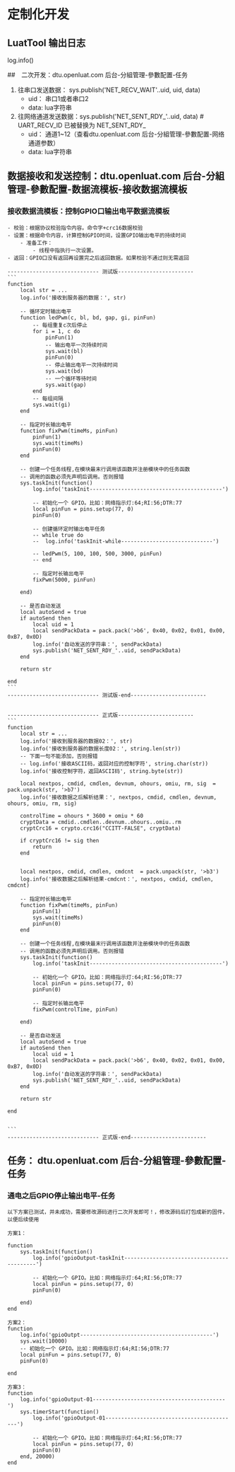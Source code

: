 # 定制化开发

## LuatTool 输出日志
log.info()

##　二次开发：dtu.openluat.com 后台-分組管理-參數配置-任务
1. 往串口发送数据： sys.publish('NET_RECV_WAIT'..uid, uid, data)
	- uid： 串口1或者串口2
	- data: lua字符串
2. 往网络通道发送数据：sys.publish('NET_SENT_RDY_'..uid, data) # UART_RECV_ID 已被替换为 NET_SENT_RDY_
	- uid： 通道1~12（查看dtu.openluat.com 后台-分組管理-參數配置-网络通道参数）
	- data: lua字符串	

## 数据接收和发送控制：dtu.openluat.com 后台-分組管理-參數配置-数据流模板-接收数据流模板
### 接收数据流模板：控制GPIO口输出电平数据流模板
	- 校验：根据协议校验指令内容。命令字+crc16数据校验
	- 设置：根据命令内容，计算控制GPIO时间，设置GPIO输出电平的持续时间
		- 准备工作：
			- 线程中指执行一次设置。
	- 返回：GPIO口没有返回再设置完之后返回数据。如果校验不通过则无需返回

	----------------------------- 测试版------------------------
	```
	function
		local str = ...
		log.info('接收到服务器的数据：', str)

		-- 循环定时输出电平
		function ledPwm(c, bl, bd, gap, gi, pinFun)
			-- 每组重复c次后停止
			for i = 1, c do
				pinFun(1)
				-- 输出电平一次持续时间
				sys.wait(bl)
				pinFun(0)
				-- 停止输出电平一次持续时间
				sys.wait(bd)
				-- 一个循环等待时间
				sys.wait(gap)
			end
			-- 每组间隔
			sys.wait(gi)
		end

		-- 指定时长输出电平
		function fixPwm(timeMs, pinFun)
			pinFun(1)
			sys.wait(timeMs)
			pinFun(0)
		end

		-- 创建一个任务线程,在模块最末行调用该函数并注册模块中的任务函数
		-- 调用的函数必须先声明后调用。否则报错
		sys.taskInit(function()
			log.info('taskInit------------------------------------------')

			-- 初始化一个 GPIO。比如：网络指示灯:64;RI:56;DTR:77
			local pinFun = pins.setup(77, 0)
			pinFun(0)

			-- 创建循环定时输出电平任务
			-- while true do 
			-- 	log.info('taskInit-while-----------------------------')

			-- ledPwm(5, 100, 100, 500, 3000, pinFun)
			-- end

			-- 指定时长输出电平
			fixPwm(5000, pinFun)

		end)

		-- 是否自动发送
		local autoSend = true
		if autoSend then
			local uid = 1
			local sendPackData = pack.pack('>b6', 0x40, 0x02, 0x01, 0x00, 0xB7, 0x0D)
			log.info('自动发送的字符串：', sendPackData)
			sys.publish('NET_SENT_RDY_'..uid, sendPackData)
		end

		return str

	end
	```
	----------------------------- 测试版-end------------------------
	

	----------------------------- 正式版------------------------
	```
	function
		local str = ...
		log.info('接收到服务器的数据02：', str)
		log.info('接收到服务器的数据长度02：', string.len(str))
		-- 下面一句不能添加，否则报错
		-- log.info('接收ASCII码，返回对应的控制字符', string.char(str))
		log.info('接收控制字符，返回ASCII码', string.byte(str))

		local nextpos, cmdid, cmdlen, devnum, ohours, omiu, rm, sig  = pack.unpack(str, '>b7')
		log.info('接收数据之后解析结果：', nextpos, cmdid, cmdlen, devnum, ohours, omiu, rm, sig)

		controlTime = ohours * 3600 + omiu * 60
		cryptData = cmdid..cmdlen..devnum..ohours..omiu..rm
		cryptCrc16 = crypto.crc16("CCITT-FALSE", cryptData)

		if cryptCrc16 != sig then
			return
		end


		local nextpos, cmdid, cmdlen, cmdcnt  = pack.unpack(str, '>b3')
		log.info('接收数据之后解析结果-cmdcnt：', nextpos, cmdid, cmdlen, cmdcnt)

		-- 指定时长输出电平
		function fixPwm(timeMs, pinFun)
			pinFun(1)
			sys.wait(timeMs)
			pinFun(0)
		end

		-- 创建一个任务线程,在模块最末行调用该函数并注册模块中的任务函数
		-- 调用的函数必须先声明后调用。否则报错
		sys.taskInit(function()
			log.info('taskInit------------------------------------------')

			-- 初始化一个 GPIO。比如：网络指示灯:64;RI:56;DTR:77
			local pinFun = pins.setup(77, 0)
			pinFun(0)

			-- 指定时长输出电平
			fixPwm(controlTime, pinFun)

		end)

		-- 是否自动发送
		local autoSend = true
		if autoSend then
			local uid = 1
			local sendPackData = pack.pack('>b6', 0x40, 0x02, 0x01, 0x00, 0xB7, 0x0D)
			log.info('自动发送的字符串：', sendPackData)
			sys.publish('NET_SENT_RDY_'..uid, sendPackData)
		end

		return str

	end


	```
	----------------------------- 正式版-end------------------------

## 任务： dtu.openluat.com 后台-分組管理-參數配置-任务
### 通电之后GPIO停止输出电平-任务

```
以下方案已测试，并未成功，需要修改源码进行二次开发即可！，修改源码后打包成新的固件，以便后续使用

方案1：

function
	sys.taskInit(function()
		log.info('gpioOutput-taskInit------------------------------------------')

		-- 初始化一个 GPIO。比如：网络指示灯:64;RI:56;DTR:77
		local pinFun = pins.setup(77, 0)
		pinFun(0)

	end)
end

方案2：
function
	log.info('gpioOutpt------------------------------------------')
	sys.wait(10000)
	-- 初始化一个 GPIO。比如：网络指示灯:64;RI:56;DTR:77
	local pinFun = pins.setup(77, 0)
	pinFun(0)

end

方案3：
function
	log.info('gpioOutput-01------------------------------------------')
	sys.timerStart(function()
		log.info('gpioOutput-01------------------------------------------')

		-- 初始化一个 GPIO。比如：网络指示灯:64;RI:56;DTR:77
		local pinFun = pins.setup(77, 0)
		pinFun(0)
	end, 20000)
end
```

